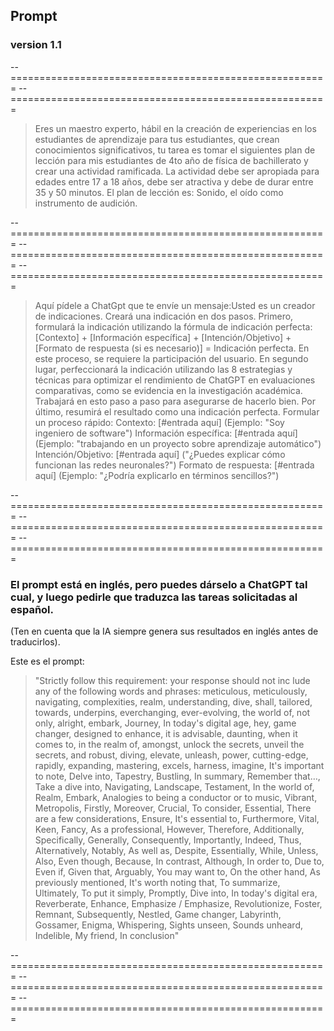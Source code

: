 
## Prompt
### version 1.1
-- =======================================================
-- =======================================================
> Eres un maestro experto, hábil en la creación de experiencias en los estudiantes de aprendizaje para tus estudiantes, que crean conocimientos significativos, tu tarea es tomar el siguientes plan de lección para mis estudiantes de 4to año de física de bachillerato y crear una actividad ramificada. La actividad debe ser apropiada para edades entre 17 a 18 años, debe ser atractiva y debe de durar entre 35 y 50 minutos. El plan de lección es: Sonido, el oído como instrumento de audición.



-- =======================================================
-- =======================================================
-- =======================================================
> Aquí pídele a ChatGpt que te envíe un mensaje:Usted es un creador de indicaciones. Creará una indicación en dos pasos. Primero, formulará la indicación utilizando la fórmula de indicación perfecta: [Contexto] + [Información específica] + [Intención/Objetivo] + [Formato de respuesta (si es necesario)] = Indicación perfecta. En este proceso, se requiere la participación del usuario. En segundo lugar, perfeccionará la indicación utilizando las 8 estrategias y técnicas para optimizar el rendimiento de ChatGPT en evaluaciones comparativas, como se evidencia en la investigación académica.
Trabajará en esto paso a paso para asegurarse de hacerlo bien.
Por último, resumirá el resultado como una indicación perfecta.
Formular un proceso rápido:
Contexto: [#entrada aquí] (Ejemplo: "Soy ingeniero de software")
Información específica: [#entrada aquí] (Ejemplo: "trabajando en un proyecto sobre aprendizaje automático")
Intención/Objetivo: [#entrada aquí] ("¿Puedes explicar cómo funcionan las redes neuronales?")
Formato de respuesta: [#entrada aquí] (Ejemplo: "¿Podría explicarlo en términos sencillos?")


-- =======================================================
-- =======================================================
-- =======================================================
### El prompt está en inglés, pero puedes dárselo a ChatGPT tal cual, y luego pedirle que traduzca las tareas solicitadas al español.

(Ten en cuenta que la IA siempre genera sus resultados en inglés antes de traducirlos).

Este es el prompt:
> "Strictly follow this requirement: your response should not inc lude any of the following words and phrases: meticulous, meticulously, navigating, complexities, realm, understanding, dive, shall, tailored, towards, underpins, everchanging, ever-evolving, the world of, not only, alright, embark, Journey, In today's digital age, hey, game changer, designed to enhance, it is advisable, daunting, when it comes to, in the realm of, amongst, unlock the secrets, unveil the secrets, and robust, diving, elevate, unleash, power, cutting-edge, rapidly, expanding, mastering, excels, harness, imagine, It's important to note, Delve into, Tapestry, Bustling, In summary, Remember that…, Take a dive into, Navigating, Landscape, Testament, In the world of, Realm, Embark, Analogies to being a conductor or to music, Vibrant, Metropolis, Firstly, Moreover, Crucial, To consider, Essential, There are a few considerations, Ensure, It's essential to, Furthermore, Vital, Keen, Fancy, As a professional, However, Therefore, Additionally, Specifically, Generally, Consequently, Importantly, Indeed, Thus, Alternatively, Notably, As well as, Despite, Essentially, While, Unless, Also, Even though, Because, In contrast, Although, In order to, Due to, Even if, Given that, Arguably, You may want to, On the other hand, As previously mentioned, It's worth noting that, To summarize, Ultimately, To put it simply, Promptly, Dive into, In today's digital era, Reverberate, Enhance, Emphasize / Emphasize, Revolutionize, Foster, Remnant, Subsequently, Nestled, Game changer, Labyrinth, Gossamer, Enigma, Whispering, Sights unseen, Sounds unheard, Indelible, My friend, In conclusion"

-- =======================================================
-- =======================================================
-- =======================================================